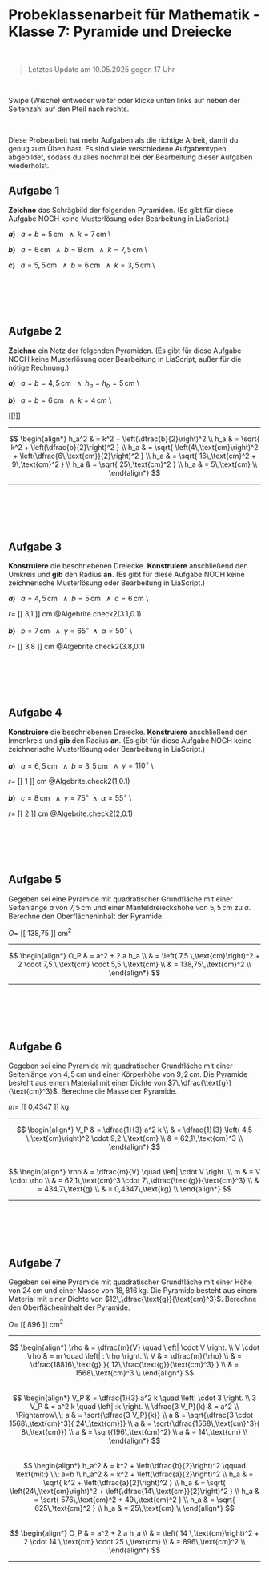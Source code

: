 <!--
version:  0.0.1

language: de

@style
main > *:not(:last-child) {
  margin-bottom: 3rem;
}

input {
    text-align: center;
}

.flex-container {
    display: flex;
    flex-wrap: wrap;
    align-items: stretch;
    gap: 20px;
}

.flex-child {
    flex: 1;
    min-width: 350px;
    margin-right: 20px;
}

@media (max-width: 400px) {
    .flex-child {
        flex: 100%;
        margin-right: 0;
    }
}
@end

formula: \carry   \textcolor{red}{\scriptsize #1}
formula: \digit   \rlap{\carry{#1}}\phantom{#2}#2
formula: \permil  \text{‰}

import: https://raw.githubusercontent.com/liaTemplates/algebrite/master/README.md
import: https://raw.githubusercontent.com/LiaTemplates/Tikz-Jax/main/README.md
import: https://raw.githubusercontent.com/LiaTemplates/mermaid_template/0.1.4/README.md

script: https://cdn.jsdelivr.net/gh/LiaTemplates/Tikz-Jax@main/dist/index.js

@round
<script>
  let value = `@input`;
  if (value.startsWith("@")) {
    ""
  } else {
    value = JSON.parse(value);
    value = value[0]
    value = value.replace(/,/g, ".");
    value = parseFloat(value);
    value = Math.round(value * Math.pow(10,@1)) / Math.pow(10,@1);
    value == @0
  }
</script>
@end

-->

# Probeklassenarbeit für Mathematik - Klasse 7: Pyramide und Dreiecke

<br>

> Letztes Update am 10.05.2025 gegen 17 Uhr

<br>

Swipe (Wische) entweder weiter oder klicke unten links auf neben der Seitenzahl auf den Pfeil nach rechts.

<br>

Diese Probearbeit hat mehr Aufgaben als die richtige Arbeit, damit du genug zum Üben hast. Es sind viele verschiedene Aufgabentypen abgebildet, sodass du alles nochmal bei der Bearbeitung dieser Aufgaben wiederholst.

## Aufgabe 1

**Zeichne** das Schrägbild der folgenden Pyramiden. (Es gibt für diese Aufgabe NOCH keine Musterlösung oder Bearbeitung in LiaScript.)

__$a)\;\;$__ $a=b=5\,$cm $\;\;\wedge\;\; k=7\,$cm \

__$b)\;\;$__ $a=6\,$cm $\;\;\wedge\;\; b=8\,$cm $\;\;\wedge\;\; k=7,5\,$cm \

__$c)\;\;$__ $a=5,5\,$cm $\;\;\wedge\;\; b=6\,$cm $\;\;\wedge\;\; k=3,5\,$cm \


<br>
<br>
<br>
<br>


## Aufgabe 2

**Zeichne** ein Netz der folgenden Pyramiden. (Es gibt für diese Aufgabe NOCH keine Musterlösung oder Bearbeitung in LiaScript, außer für die nötige Rechnung.)

__$a)\;\;$__ $a=b=4,5\,$cm $\;\;\wedge\;\; h_a=h_b=5\,$cm \

__$b)\;\;$__ $a=b=6\,$cm $\;\;\wedge\;\; k=4\,$cm \


[[!]]
<script>true</script>
***********

$$ 
\begin{align*}
    h_a^2 & = k^2 + \left(\dfrac{b}{2}\right)^2  \\
    h_a  & = \sqrt{ k^2 + \left(\dfrac{b}{2}\right)^2 }  \\
    h_a  & = \sqrt{ \left(4\,\text{cm}\right)^2 + \left(\dfrac{6\,\text{cm}}{2}\right)^2 }  \\
    h_a  & = \sqrt{ 16\,\text{cm}^2 + 9\,\text{cm}^2 }  \\
    h_a  & = \sqrt{ 25\,\text{cm}^2 }  \\
    h_a  & = 5\,\text{cm} \\
\end{align*}
$$

***********




<br>
<br>
<br>
<br>


## Aufgabe 3


**Konstruiere** die beschriebenen Dreiecke. **Konstruiere** anschließend den Umkreis und **gib** den Radius **an**. (Es gibt für diese Aufgabe NOCH keine zeichnerische Musterlösung oder Bearbeitung in LiaScript.)

__$a)\;\;$__ $a=4,5\,$cm $\;\;\wedge\;\; b=5\,$cm $\;\;\wedge\;\; c=6\,$cm \


<!-- data-solution-button="3" -->
$r=$  [[   3,1  ]] cm
@Algebrite.check2(3.1,0.1)

__$b)\;\;$__ $b=7\,$cm $\;\;\wedge\;\; \gamma= 65^\circ  \;\;\wedge\;\; \alpha= 50^\circ$ \


<!-- data-solution-button="3" -->
$r=$  [[   3,8  ]] cm
@Algebrite.check2(3.8,0.1)



<br>
<br>
<br>
<br>


## Aufgabe 4


**Konstruiere** die beschriebenen Dreiecke. **Konstruiere** anschließend den Innenkreis und **gib** den Radius **an**. (Es gibt für diese Aufgabe NOCH keine zeichnerische Musterlösung oder Bearbeitung in LiaScript.)

__$a)\;\;$__ $a=6,5\,$cm $\;\;\wedge\;\; b=3,5\,$cm $\;\;\wedge\;\; \gamma= 110^\circ$ \


<!-- data-solution-button="3" -->
$r=$  [[   1  ]] cm
@Algebrite.check2(1,0.1)


__$b)\;\;$__ $c=8\,$cm $\;\;\wedge\;\; \gamma= 75^\circ  \;\;\wedge\;\; \alpha= 55^\circ$ \


<!-- data-solution-button="3" -->
$r=$  [[   2  ]] cm
@Algebrite.check2(2,0.1)






<br>
<br>
<br>
<br>


## Aufgabe 5

Gegeben sei eine Pyramide mit quadratischer Grundfläche mit einer Seitenlänge $a$ von $7,5\,$cm und einer Manteldreieckshöhe von $5,5\,$cm zu $a$. Berechne den Oberflächeninhalt der Pyramide.

<!-- data-solution-button="3" -->
$O=$  [[   138,75  ]] cm$^2$
***********************

$$ 
\begin{align*}
    O_P & = a^2 + 2 a h_a \\
    & = \left( 7,5 \,\text{cm}\right)^2 + 2 \cdot 7,5 \,\text{cm} \cdot 5,5 \,\text{cm} \\
    & = 138,75\,\text{cm}^2 \\
\end{align*}
$$

***********************



<br>
<br>
<br>
<br>


## Aufgabe 6

Gegeben sei eine Pyramide mit quadratischer Grundfläche mit einer Seitenlänge von $4,5\,$cm und einer Körperhöhe von $9,2\,$cm. Die Pyramide besteht aus einem Material mit einer Dichte von $7\,\dfrac{\text{g}}{\text{cm}^3}$. Berechne die Masse der Pyramide.

<!-- data-solution-button="3" -->
$m=$  [[   0,4347  ]] kg
***********************

$$ 
\begin{align*}
    V_P & = \dfrac{1}{3} a^2 k \\
    & = \dfrac{1}{3} \left( 4,5 \,\text{cm}\right)^2  \cdot 9,2 \,\text{cm}  \\
    & = 62,1\,\text{cm}^3 \\
\end{align*}
$$
<br>
$$
\begin{align*}
    \rho & = \dfrac{m}{V}  \quad \left|  \cdot V  \right.  \\
    m & = V \cdot \rho   \\
    & = 62,1\,\text{cm}^3 \cdot  7\,\dfrac{\text{g}}{\text{cm}^3}  \\
    & = 434,7\,\text{g}  \\
    & = 0,4347\,\text{kg}  \\
\end{align*}
$$

***********************


<br>
<br>
<br>
<br>


## Aufgabe 7


Gegeben sei eine Pyramide mit quadratischer Grundfläche mit einer Höhe von $24\,$cm und einer Masse von $18,816\,$kg. Die Pyramide besteht aus einem Material mit einer Dichte von $12\,\dfrac{\text{g}}{\text{cm}^3}$. Berechne den Oberflächeninhalt der Pyramide.




<!-- data-solution-button="3" -->
$O=$  [[   896  ]] cm$^2$
***********************

$$ 
\begin{align*}
    \rho & = \dfrac{m}{V}  \quad \left|  \cdot V  \right.  \\
    V \cdot \rho & = m  \quad \left|  : \rho  \right.   \\
    V & = \dfrac{m}{\rho}   \\
    & = \dfrac{18816\,\text{g} }{  12\,\frac{\text{g}}{\text{cm}^3} } \\
    & = 1568\,\text{cm}^3  \\
\end{align*}
$$
<br>
$$
\begin{align*}
    V_P & = \dfrac{1}{3} a^2 k  \quad \left|  \cdot 3  \right.   \\
    3 V_P & =  a^2 k  \quad \left|  :k  \right.   \\
    \dfrac{3 V_P}{k} & =  a^2     \\
    \Rightarrow\;\;  a & =  \sqrt{\dfrac{3 V_P}{k}}     \\
    a & =  \sqrt{\dfrac{3 \cdot 1568\,\text{cm}^3}{ 24\,\text{cm}}}     \\
    a & =  \sqrt{\dfrac{1568\,\text{cm}^3}{ 8\,\text{cm}}}     \\
    a & =  \sqrt{196\,\text{cm}^2}     \\
    a & =  14\,\text{cm}     \\
\end{align*}
$$
<br>
$$
\begin{align*}
    h_a^2 & = k^2 + \left(\dfrac{b}{2}\right)^2 \qquad \text{mit:} \;\; a=b \\
    h_a^2 & = k^2 + \left(\dfrac{a}{2}\right)^2  \\
    h_a  & = \sqrt{ k^2 + \left(\dfrac{a}{2}\right)^2 }  \\
    h_a  & = \sqrt{ \left(24\,\text{cm}\right)^2 + \left(\dfrac{14\,\text{cm}}{2}\right)^2 }  \\
    h_a  & = \sqrt{ 576\,\text{cm}^2 + 49\,\text{cm}^2 }  \\
    h_a  & = \sqrt{ 625\,\text{cm}^2 }  \\
    h_a  & = 25\,\text{cm} \\
\end{align*}
$$
<br>
$$
\begin{align*}
    O_P & = a^2 + 2 a h_a \\
    & = \left( 14 \,\text{cm}\right)^2 + 2 \cdot 14 \,\text{cm} \cdot 25 \,\text{cm} \\
    & = 896\,\text{cm}^2 \\
\end{align*}
$$

***********************


<br>
<br>
<br>
<br>